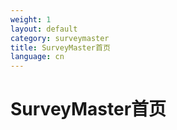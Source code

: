 ```yaml
---
weight: 1
layout: default
category: surveymaster
title: SurveyMaster首页
language: cn
---
```


# SurveyMaster首页
